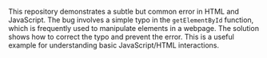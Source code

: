 This repository demonstrates a subtle but common error in HTML and JavaScript. The bug involves a simple typo in the `getElementById` function, which is frequently used to manipulate elements in a webpage.  The solution shows how to correct the typo and prevent the error.  This is a useful example for understanding basic JavaScript/HTML interactions.
